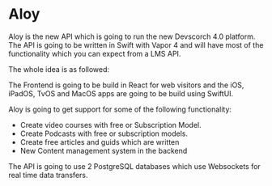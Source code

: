 # Aloy
Aloy is the new API which is going to run the new Devscorch 4.0 platform. The API is going to be written in Swift with Vapor 4 and will have most of the functionality which you can expect from a LMS API. 

The whole idea is as followed:

The Frontend is going to be build in React for web visitors and the iOS, iPadOS, TvOS and MacOS apps are going to be build using SwiftUI. 

Aloy is going to get support for some of the following functionality:

- Create video courses with free or Subscription Model. 
- Create Podcasts with free or subscription models. 
- Create free articles and guids which are written
- New Content management system in the backend

The API is going to use 2 PostgreSQL databases which use Websockets for real time data transfers. 
